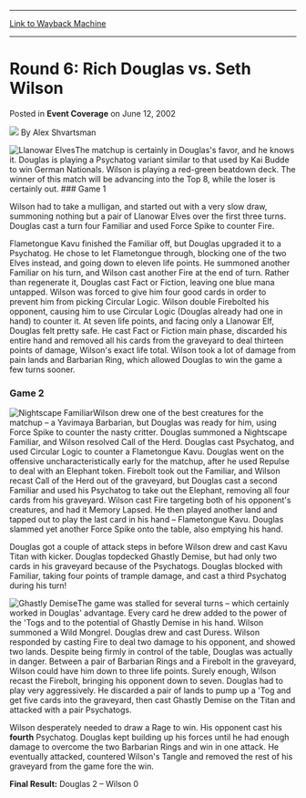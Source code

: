 
---
[Link to Wayback Machine](https://web.archive.org/web/20220808214448/https://magic.wizards.com/en/articles/archive/event-coverage/round-6-rich-douglas-vs-seth-wilson-2002-06-12)

[_metadata_:author]:- "Alex Shvartsman"
[_metadata_:description]:- "The matchup is certainly in Douglas's favor, and he knows it. Douglas is playing a Psychatog variant similar to that used by Kai Budde to win German Nationals. Wilson is playing a red-green beatdown deck. The winner of this match will be advancing into the Top 8, while the loser is certainly out. Game 1Wilson had to take a mulligan, and started out with a very slow draw,"
[_metadata_:generator]:- "Drupal 7 (http://drupal.org)"
[_metadata_:node]:- "795236"
[_metadata_:publish_date]:- "2002-06-12"
[_metadata_:source]:- "div-main-content"
[_metadata_:title]:- "Round 6: Rich Douglas vs. Seth Wilson"
[_metadata_:wayback_capture_timestamp]:- "2022-08-08 21:44:48"
[_metadata_:wayback_raw_url]:- "https://web.archive.org/web/20220808214448id_/https://magic.wizards.com/en/articles/archive/event-coverage/round-6-rich-douglas-vs-seth-wilson-2002-06-12"
[_metadata_:wayback_url]:- "https://magic.wizards.com/en/articles/archive/event-coverage/round-6-rich-douglas-vs-seth-wilson-2002-06-12"
---


Round 6: Rich Douglas vs. Seth Wilson
=====================================



 Posted in **Event Coverage**
 on June 12, 2002 






![](https://media.magic.wizards.com/styles/auth_small/public/images/person/authorpic_alexshvartsman.jpg)
By Alex Shvartsman











![Llanowar Elves](http://gatherer.wizards.com/Handlers/Image.ashx?type=card&name=Llanowar+Elves)The matchup is certainly in Douglas's favor, and he knows it. Douglas is playing a Psychatog variant similar to that used by Kai Budde to win German Nationals. Wilson is playing a red-green beatdown deck. The winner of this match will be advancing into the Top 8, while the loser is certainly out. ### Game 1

Wilson had to take a mulligan, and started out with a very slow draw, summoning nothing but a pair of Llanowar Elves over the first three turns. Douglas cast a turn four Familiar and used Force Spike to counter Fire.

Flametongue Kavu finished the Familiar off, but Douglas upgraded it to a Psychatog. He chose to let Flametongue through, blocking one of the two Elves instead, and going down to eleven life points. He summoned another Familiar on his turn, and Wilson cast another Fire at the end of turn. Rather than regenerate it, Douglas cast Fact or Fiction, leaving one blue mana untapped. Wilson was forced to give him four good cards in order to prevent him from picking Circular Logic. Wilson double Firebolted his opponent, causing him to use Circular Logic (Douglas already had one in hand) to counter it. At seven life points, and facing only a Llanowar Elf, Douglas felt pretty safe. He cast Fact or Fiction main phase, discarded his entire hand and removed all his cards from the graveyard to deal thirteen points of damage, Wilson's exact life total. Wilson took a lot of damage from pain lands and Barbarian Ring, which allowed Douglas to win the game a few turns sooner.

### Game 2

![Nightscape Familiar](http://gatherer.wizards.com/Handlers/Image.ashx?type=card&name=Nightscape+Familiar)Wilson drew one of the best creatures for the matchup – a Yavimaya Barbarian, but Douglas was ready for him, using Force Spike to counter the nasty critter. Douglas summoned a Nightscape Familiar, and Wilson resolved Call of the Herd. Douglas cast Psychatog, and used Circular Logic to counter a Flametongue Kavu. Douglas went on the offensive uncharacteristically early for the matchup, after he used Repulse to deal with an Elephant token. Firebolt took out the Familiar, and Wilson recast Call of the Herd out of the graveyard, but Douglas cast a second Familiar and used his Psychatog to take out the Elephant, removing all four cards from his graveyard. Wilson cast Fire targeting both of his opponent's creatures, and had it Memory Lapsed. He then played another land and tapped out to play the last card in his hand – Flametongue Kavu. Douglas slammed yet another Force Spike onto the table, also emptying his hand.

Douglas got a couple of attack steps in before Wilson drew and cast Kavu Titan with kicker. Douglas topdecked Ghastly Demise, but had only two cards in his graveyard because of the Psychatogs. Douglas blocked with Familiar, taking four points of trample damage, and cast a third Psychatog during his turn!

![Ghastly Demise](http://gatherer.wizards.com/Handlers/Image.ashx?type=card&name=Ghastly+Demise)The game was stalled for several turns – which certainly worked in Douglas' advantage. Every card he drew added to the power of the 'Togs and to the potential of Ghastly Demise in his hand. Wilson summoned a Wild Mongrel. Douglas drew and cast Duress. Wilson responded by casting Fire to deal two damage to his opponent, and showed two lands. Despite being firmly in control of the table, Douglas was actually in danger. Between a pair of Barbarian Rings and a Firebolt in the graveyard, Wilson could have him down to three life points. Surely enough, Wilson recast the Firebolt, bringing his opponent down to seven. Douglas had to play very aggressively. He discarded a pair of lands to pump up a 'Tog and get five cards into the graveyard, then cast Ghastly Demise on the Titan and attacked with a pair Psychatogs. 

Wilson desperately needed to draw a Rage to win. His opponent cast his **fourth** Psychatog. Douglas kept building up his forces until he had enough damage to overcome the two Barbarian Rings and win in one attack. He eventually attacked, countered Wilson's Tangle and removed the rest of his graveyard from the game fore the win.

**Final Result:** Douglas 2 – Wilson 0







